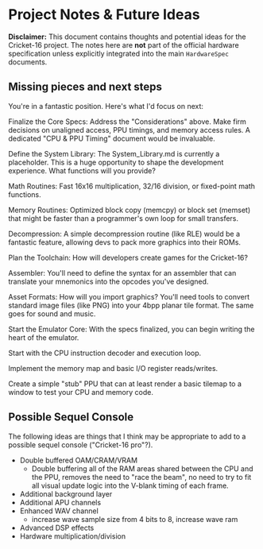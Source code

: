# Project Notes & Future Ideas

**Disclaimer:** This document contains thoughts and potential ideas for the Cricket-16 project. The notes here are **not** part of the official hardware specification unless explicitly integrated into the main `HardwareSpec` documents.

## Missing pieces and next steps

You're in a fantastic position. Here's what I'd focus on next:

Finalize the Core Specs: Address the "Considerations" above. Make firm decisions on unaligned access, PPU timings, and memory access rules. A dedicated "CPU & PPU Timing" document would be invaluable.

Define the System Library: The System_Library.md is currently a placeholder. This is a huge opportunity to shape the development experience. What functions will you provide?

Math Routines: Fast 16x16 multiplication, 32/16 division, or fixed-point math functions.

Memory Routines: Optimized block copy (memcpy) or block set (memset) that might be faster than a programmer's own loop for small transfers.

Decompression: A simple decompression routine (like RLE) would be a fantastic feature, allowing devs to pack more graphics into their ROMs.

Plan the Toolchain: How will developers create games for the Cricket-16?

Assembler: You'll need to define the syntax for an assembler that can translate your mnemonics into the opcodes you've designed.

Asset Formats: How will you import graphics? You'll need tools to convert standard image files (like PNG) into your 4bpp planar tile format. The same goes for sound and music.

Start the Emulator Core: With the specs finalized, you can begin writing the heart of the emulator.

Start with the CPU instruction decoder and execution loop.

Implement the memory map and basic I/O register reads/writes.

Create a simple "stub" PPU that can at least render a basic tilemap to a window to test your CPU and memory code.

## Possible Sequel Console

The following ideas are things that I think may be appropriate to add to a possible sequel console ("Cricket-16 pro"?).

- Double buffered OAM/CRAM/VRAM
  - Double buffering all of the RAM areas shared between the CPU and the PPU, removes the need to "race the beam", no need to try to fit all visual update logic into the V-blank timing of each frame.
- Additional background layer
- Additional APU channels
- Enhanced WAV channel
  - increase wave sample size from 4 bits to 8, increase wave ram
- Advanced DSP effects
- Hardware multiplication/division

